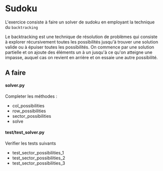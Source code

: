 # Sudoku

L'exercice consiste à faire un solver de sudoku en employant la technique du `backtracking`


Le backtracking est une technique de résolution de problèmes qui consiste à explorer récursivement toutes les possibilités jusqu'à trouver une solution valide ou à épuiser toutes les possibilités. On commence par une solution partielle et on ajoute des éléments un à un jusqu'à ce qu'on atteigne une impasse, auquel cas on revient en arrière et on essaie une autre possibilité.


## A faire
#### solver.py
Completer les méthodes :
- col_possibilities
- row_possibilities
- sector_possibilities
- solve

#### test/test_solver.py
Verifier les tests suivants
- test_sector_possibilities_1
- test_sector_possibilities_2
- test_sector_possibilities_3